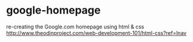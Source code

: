 google-homepage
===============
re-creating the Google.com homepage using html & css
http://www.theodinproject.com/web-development-101/html-css?ref=lnav

